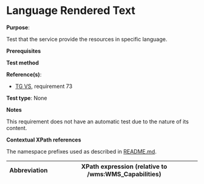 # Language Rendered Text

**Purpose**:

Test that the service provide the resources in specific language.

**Prerequisites**

**Test method**

**Reference(s)**:

* [TG VS](./README.md#ref_TG_VS), requirement 73

**Test type**: None

**Notes**

This requirement does not have an automatic test due to the nature of its content.

**Contextual XPath references**

The namespace prefixes used as described in [README.md](./README.md#namespaces).

Abbreviation                                               |  XPath expression (relative to /wms:WMS_Capabilities)
---------------------------------------------------------- | -------------------------------------------------------------------------
